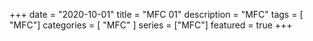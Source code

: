 +++
date = "2020-10-01"
title = "MFC 01"
description = "MFC"
tags = [ "MFC"]
categories = [
    "MFC"
]
series = ["MFC"]
featured = true
+++
